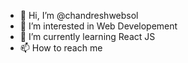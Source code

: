 - 👋 Hi, I’m @chandreshwebsol
- 👀 I’m interested in Web Developement
- 🌱 I’m currently learning React JS
- 📫 How to reach me 
